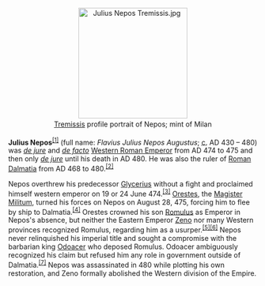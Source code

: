 <div class="photo" colspan="2" style="text-align: center; margin: 25px 0 10px;"><a class="image" href="https://en.wikipedia.org/wiki/File:Julius_Nepos_Tremissis.jpg"><img alt="Julius Nepos Tremissis.jpg" data-file-height="255" data-file-width="250" decoding="async" height="224" src="https://upload.wikimedia.org/wikipedia/commons/thumb/6/6b/Julius_Nepos_Tremissis.jpg/220px-Julius_Nepos_Tremissis.jpg" srcset="https://upload.wikimedia.org/wikipedia/commons/6/6b/Julius_Nepos_Tremissis.jpg 1.5x" width="220"/></a><div style="line-height:normal;padding-bottom:0.2em;padding-top:0.2em;"><a href="https://en.wikipedia.org/wiki/Tremissis" title="Tremissis">Tremissis</a> profile portrait of Nepos; mint of Milan</div></div>

[comment]: # 'breakpoint'
<p><b>Julius Nepos</b><sup class="reference" id="cite_ref-PLRE2_1-0"><a href="#cite_note-PLRE2-1">[1]</a></sup> (full name: <i>Flavius Julius Nepos Augustus</i>; <abbr title="circa">c.</abbr> AD 430 – 480) was <i><a href="https://en.wikipedia.org/wiki/De_jure" title="De jure">de jure</a></i> and <i><a href="https://en.wikipedia.org/wiki/De_facto" title="De facto">de facto</a></i> <a class="mw-redirect" href="https://en.wikipedia.org/wiki/Western_Roman_Emperor" title="Western Roman Emperor">Western Roman Emperor</a> from AD 474 to 475 and then only <i><a href="https://en.wikipedia.org/wiki/De_jure" title="De jure">de jure</a></i> until his death in AD 480. He was also the ruler of <a href="https://en.wikipedia.org/wiki/Dalmatia_(Roman_province)" title="Dalmatia (Roman province)">Roman Dalmatia</a> from AD 468 to 480.<sup class="reference" id="cite_ref-:10_2-0"><a href="#cite_note-:10-2">[2]</a></sup>
</p><p>Nepos overthrew his predecessor <a href="https://en.wikipedia.org/wiki/Glycerius" title="Glycerius">Glycerius</a> without a fight and proclaimed himself western emperor on 19 or 24 June 474.<sup class="reference" id="cite_ref-:0_3-0"><a href="#cite_note-:0-3">[3]</a></sup> <a class="mw-redirect" href="https://en.wikipedia.org/wiki/Orestes_(father_of_Romulus_Augustulus)" title="Orestes (father of Romulus Augustulus)">Orestes</a>, the <a class="mw-redirect" href="https://en.wikipedia.org/wiki/Magister_Militum" title="Magister Militum">Magister Militum</a>, turned his forces on Nepos on August 28, 475, forcing him to flee by ship to Dalmatia.<sup class="reference" id="cite_ref-:1_4-0"><a href="#cite_note-:1-4">[4]</a></sup> Orestes crowned his son <a href="https://en.wikipedia.org/wiki/Romulus_Augustulus" title="Romulus Augustulus">Romulus</a> as Emperor in Nepos's absence, but neither the Eastern Emperor <a href="https://en.wikipedia.org/wiki/Zeno_(emperor)" title="Zeno (emperor)">Zeno</a> nor many Western provinces recognized Romulus, regarding him as a usurper.<sup class="reference" id="cite_ref-:2_5-0"><a href="#cite_note-:2-5">[5]</a></sup><sup class="reference" id="cite_ref-6"><a href="#cite_note-6">[6]</a></sup> Nepos never relinquished his imperial title and sought a compromise with the barbarian king <a href="https://en.wikipedia.org/wiki/Odoacer" title="Odoacer">Odoacer</a> who deposed Romulus. Odoacer ambiguously recognized his claim but refused him any role in government outside of Dalmatia.<sup class="reference" id="cite_ref-:8_7-0"><a href="#cite_note-:8-7">[7]</a></sup> Nepos was assassinated in 480 while plotting his own restoration, and Zeno formally abolished the Western division of the Empire.
</p>